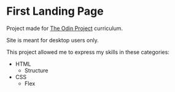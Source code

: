 # First Landing Page

Project made for [The Odin Project](https://www.theodinproject.com) curriculum.

Site is meant for desktop users only.

This project allowed me to express my skills in these categories:
- HTML
  - Structure
- CSS
  - Flex

